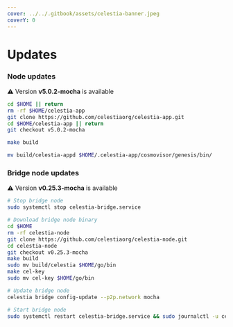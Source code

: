 ```yaml
---
cover: ../../.gitbook/assets/celestia-banner.jpeg
coverY: 0
---
```


# Updates

### Node updates
⚠️ Version **v5.0.2-mocha** is available

```bash
cd $HOME || return
rm -rf $HOME/celestia-app
git clone https://github.com/celestiaorg/celestia-app.git
cd $HOME/celestia-app || return
git checkout v5.0.2-mocha

make build

mv build/celestia-appd $HOME/.celestia-app/cosmovisor/genesis/bin/
```

### Bridge node updates

⚠️ Version **v0.25.3-mocha** is available

```bash
# Stop bridge node
sudo systemctl stop celestia-bridge.service

# Download bridge node binary
cd $HOME 
rm -rf celestia-node 
git clone https://github.com/celestiaorg/celestia-node.git 
cd celestia-node
git checkout v0.25.3-mocha
make build
sudo mv build/celestia $HOME/go/bin
make cel-key
sudo mv cel-key $HOME/go/bin

# Update bridge node
celestia bridge config-update --p2p.network mocha

# Start bridge node
sudo systemctl restart celestia-bridge.service && sudo journalctl -u celestia-bridge.service -f -o cat
```